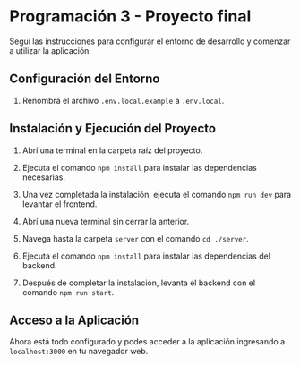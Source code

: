 # Programación 3 - Proyecto final

Seguí las instrucciones para configurar el entorno de desarrollo y comenzar a utilizar la aplicación.

## Configuración del Entorno

1. Renombrá el archivo `.env.local.example` a `.env.local`.

## Instalación y Ejecución del Proyecto

1. Abrí una terminal en la carpeta raíz del proyecto.
2. Ejecuta el comando `npm install` para instalar las dependencias necesarias.
3. Una vez completada la instalación, ejecuta el comando `npm run dev` para levantar el frontend.

4. Abrí una nueva terminal sin cerrar la anterior.
5. Navega hasta la carpeta `server` con el comando `cd ./server`.
6. Ejecuta el comando `npm install` para instalar las dependencias del backend.
7. Después de completar la instalación, levanta el backend con el comando `npm run start`.

## Acceso a la Aplicación

Ahora está todo configurado y podes acceder a la aplicación ingresando a `localhost:3000` en tu navegador web.